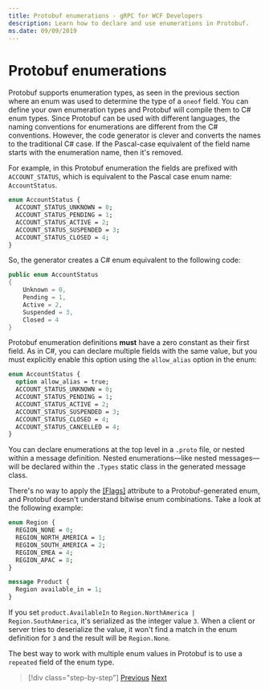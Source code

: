 ```yaml
---
title: Protobuf enumerations - gRPC for WCF Developers
description: Learn how to declare and use enumerations in Protobuf.
ms.date: 09/09/2019
---
```


# Protobuf enumerations

Protobuf supports enumeration types, as seen in the previous section where an enum was used to determine the type of a `oneof` field. You can define your own enumeration types and Protobuf will compile them to C# enum types. Since Protobuf can be used with different languages, the naming conventions for enumerations are different from the C# conventions. However, the code generator is clever and converts the names to the traditional C# case. If the Pascal-case equivalent of the field name starts with the enumeration name, then it's removed.

For example, in this Protobuf enumeration the fields are prefixed with `ACCOUNT_STATUS`, which is equivalent to the Pascal case enum name: `AccountStatus`.

```protobuf
enum AccountStatus {
  ACCOUNT_STATUS_UNKNOWN = 0;
  ACCOUNT_STATUS_PENDING = 1;
  ACCOUNT_STATUS_ACTIVE = 2;
  ACCOUNT_STATUS_SUSPENDED = 3;
  ACCOUNT_STATUS_CLOSED = 4;
}
```

So, the generator creates a C# enum equivalent to the following code:

```csharp
public enum AccountStatus
{
    Unknown = 0,
    Pending = 1,
    Active = 2,
    Suspended = 3,
    Closed = 4
}
```

Protobuf enumeration definitions **must** have a zero constant as their first field. As in C#, you can declare multiple fields with the same value, but you must explicitly enable this option using the `allow_alias` option in the enum:

```protobuf
enum AccountStatus {
  option allow_alias = true;
  ACCOUNT_STATUS_UNKNOWN = 0;
  ACCOUNT_STATUS_PENDING = 1;
  ACCOUNT_STATUS_ACTIVE = 2;
  ACCOUNT_STATUS_SUSPENDED = 3;
  ACCOUNT_STATUS_CLOSED = 4;
  ACCOUNT_STATUS_CANCELLED = 4;
}
```

You can declare enumerations at the top level in a `.proto` file, or nested within a message definition. Nested enumerations—like nested messages—will be declared within the `.Types` static class in the generated message class.

There's no way to apply the [[Flags]](xref:System.FlagsAttribute) attribute to a Protobuf-generated enum, and Protobuf doesn't understand bitwise enum combinations. Take a look at the following example:

```protobuf
enum Region {
  REGION_NONE = 0;
  REGION_NORTH_AMERICA = 1;
  REGION_SOUTH_AMERICA = 2;
  REGION_EMEA = 4;
  REGION_APAC = 8;
}

message Product {
  Region available_in = 1;
}
```

If you set `product.AvailableIn` to `Region.NorthAmerica | Region.SouthAmerica`, it's serialized as the integer value `3`. When a client or server tries to deserialize the value, it won't find a match in the enum definition for `3` and the result will be `Region.None`.

The best way to work with multiple enum values in Protobuf is to use a `repeated` field of the enum type.

>[!div class="step-by-step"]
>[Previous](protobuf-any-oneof.md)
>[Next](protobuf-maps.md)
